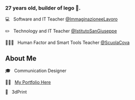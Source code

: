 ### 27 years old, builder of lego 🧱.

💻 &nbsp; Software and IT Teacher [@ImmaginazioneeLavoro](https://immaginazioneelavoro.it/)

✏️ &nbsp; Technology and IT Teacher [@IstitutoSanGiuseppe](https://milano.scuolededalo.it/)

🧑🏻‍💻 &nbsp; Human Factor and Smart Tools Teacher [@ScuolaCova](https://www.scuolacova.it/)

## About Me
:mortar_board: &nbsp; Communication Designer 

💪🏽 &nbsp; [My Portfolio Here](https://federicopozzi.github.io/)

:rocket: &nbsp; 3dPrint
